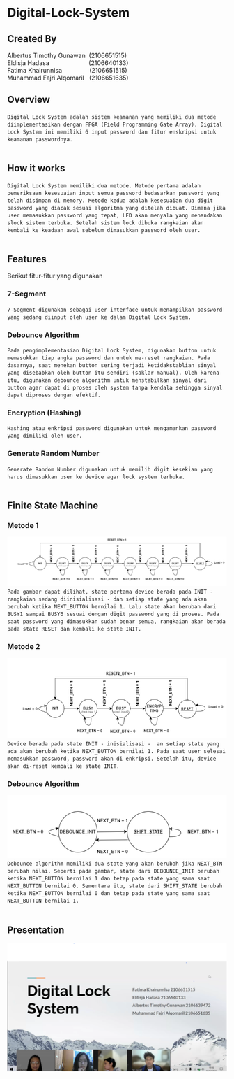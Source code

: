 # Digital-Lock-System


## Created By

Albertus Timothy Gunawan &nbsp;(2106651515)</br>
Eldisja Hadasa &nbsp;&nbsp;&nbsp;&nbsp;&nbsp;&nbsp;&nbsp;&nbsp;&nbsp;&nbsp;&nbsp;&nbsp;&nbsp;&nbsp;&nbsp;&nbsp;&nbsp;&nbsp;&nbsp;&nbsp;&nbsp;&nbsp;(2106640133)</br>
Fatima Khairunnisa &nbsp;&nbsp;&nbsp;&nbsp;&nbsp;&nbsp;&nbsp;&nbsp;&nbsp;&nbsp;&nbsp;&nbsp;&nbsp;&nbsp;&nbsp;(2106651515)</br>
Muhammad Fajri Alqomaril &nbsp;&nbsp;(2106651635) </br>


## Overview
`Digital Lock System adalah sistem keamanan yang memiliki dua metode diimplementasikan dengan FPGA (Field Programming Gate Array). Digital Lock System ini memiliki 6 input password dan fitur enskripsi untuk keamanan passwordnya. `
</br>
</br>

## How it works
`Digital Lock System memiliki dua metode. Metode pertama adalah pemeriksaan kesesuaian input semua password bedasarkan password yang telah disimpan di memory. Metode kedua adalah kesesuaian dua digit password yang diacak sesuai algoritma yang ditelah dibuat. Dimana jika user memasukkan password yang tepat, LED akan menyala yang menandakan slock sistem terbuka. Setelah sistem lock dibuka rangkaian akan kembali ke keadaan awal sebelum dimasukkan password oleh user.`
</br>
</br>

## Features
Berikut fitur-fitur yang digunakan


### 7-Segment
`7-Segment digunakan sebagai user interface untuk menampilkan password yang sedang diinput oleh user ke dalam Digital Lock System.`
</br>

### Debounce Algorithm
`Pada pengimplementasian Digital Lock System, digunakan button untuk memasukkan tiap angka password dan untuk me-reset rangkaian. Pada dasarnya, saat menekan button sering terjadi ketidakstablian sinyal yang disebabkan oleh button itu sendiri (saklar manual). Oleh karena itu, digunakan debounce algorithm untuk menstabilkan sinyal dari button agar dapat di proses oleh system tanpa kendala sehingga sinyal dapat diproses dengan efektif.`
</br>

### Encryption (Hashing)
`Hashing atau enkripsi password digunakan untuk mengamankan password yang dimiliki oleh user. `
</br>

### Generate Random Number
`Generate Random Number digunakan untuk memilih digit kesekian yang harus dimasukkan user ke device agar lock system terbuka.`
</br>
</br>

## Finite State Machine

### Metode 1
![FSM Metode 1](FSM_1.png)</br>
`Pada gambar dapat dilihat, state pertama device berada pada INIT - rangkaian sedang diinisialisasi - dan setiap state yang ada akan berubah ketika NEXT_BUTTON bernilai 1. Lalu state akan berubah dari BUSY1 sampai BUSY6 sesuai dengan digit password yang di proses. Pada saat password yang dimasukkan sudah benar semua, rangkaian akan berada pada state RESET dan kembali ke state INIT.`
</br>

### Metode 2
![FSM Metode 2](FSM_2.png)</br>
`Device berada pada state INIT - inisialisasi -  an setiap state yang ada akan berubah ketika NEXT_BUTTON bernilai 1. Pada saat user selesai memasukkan password, password akan di enkripsi. Setelah itu, device akan di-reset kembali ke state INIT.`
</br>

### Debounce Algorithm
![alt text](FSM_3.png)</br>
`Debounce algorithm memiliki dua state yang akan berubah jika NEXT_BTN berubah nilai. Seperti pada gambar, state dari DEBOUNCE_INIT berubah ketika NEXT_BUTTON bernilai 1 dan tetap pada state yang sama saat NEXT_BUTTON bernilai 0. Sementara itu, state dari SHIFT_STATE berubah ketika NEXT_BUTTON bernilai 0 dan tetap pada state yang sama saat NEXT_BUTTON bernilai 1. `
</br>
</br>

## Presentation 
[![Watch the video](Presentasi_Digital_Lock_System.png)](https://youtu.be/ZEdMAtcNWLU)